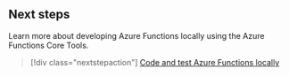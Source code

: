 ## Next steps

Learn more about developing Azure Functions locally using the Azure Functions Core Tools.

> [!div class="nextstepaction"] 
> [Code and test Azure Functions locally](functions-run-local.md)
